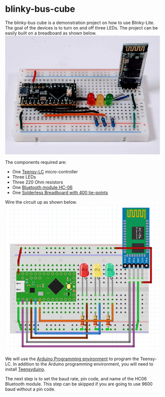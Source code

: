 # blinky-bus-cube
The blinky-bus cube is a demonstration project on how to use Blinky-Lite. The goal of the devices is to turn on and off three LEDs. The project can be easily built on a breadboard as shown below.
<img src="doc/blinkyBusCube.jpg"/><br>

The components required are:
* One [Teensy-LC](https://www.pjrc.com/store/teensylc.html)  micro-controller
* Three LEDs
* Three 220 Ohm resistors
* One [Bluetooth module HC-06](https://www.electrokit.com/en/product/bluetooth-module-hc-06-serial/)
* One [Solderless Breadboard  with 400 tie-points](https://www.electrokit.com/en/product/solderless-breadboard-400-tie-points/)

Wire the circuit up as shown below.
<img src="doc/blinkyBusCubeFritzing.png"/><br>

We will use the [Arduino Programming environment](https://www.arduino.cc/en/software) to program the Teensy-LC. In addition to the Arduino programming environment, you will need to install [Teensyduino](https://www.pjrc.com/teensy/teensyduino.html).

The next step is to set the baud rate, pin code, and name of the HC06 Bluetooth module. This step can be skipped if you are going to use 9600 baud without a pin code.

